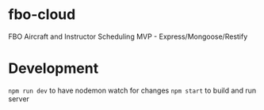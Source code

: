 # fbo-cloud
FBO Aircraft and Instructor Scheduling MVP - Express/Mongoose/Restify

# Development
`npm run dev` to have nodemon watch for changes
`npm start` to build and run server
